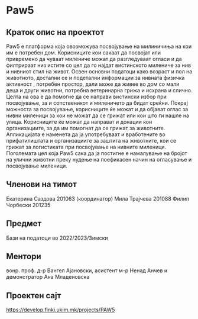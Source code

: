 # Paw5

## Краток опис на проектот

Paw5 е платформа која овозможува посвојување на милиничиња на кои им е потребен дом. Корисниците кои сакаат да посвојат или привремено да чуваат милениче можат да разгледуваат огласи и да филтрираат низ истите со цел да го најдат вистинското милениче за нив и нивниот стил на живот. Освен основни податоци како возраст и пол на животното, достапни се и подетални информации за нивната физичка активност , потребен простор, дали може да живее во дом со мали деца и други животни, потребна ветеринарна грижа и исхрана и слично. Целта на ова е да помогне да се направи вистински избор при посвојување, за и сопственикот и миленичето да бидат среќни. Покрај можноста за посвојување, корисниците ќе можат и да објават оглас за нивни миленици за кои не можат да се грижат или кои што ги нашле на улица. Корисниците ќе можат да направат и донации кон организациите, за да им помогнат да се грижат за животните. Апликацијата е наменета да ја употребуваат и вработените во прифатилиштата и организациите за заштита на животните, кои се грижат за логистиката при посвојување на нивните миленици. Поголемата цел која Paw5 сака да ја постигне е намалување на бројот на улични животни преку нудење на поефикасен начин на огласување и посвојување миленици.

## Членови на тимот

Екатерина Саздова 201063 (координатор)
Мила Трајчева 201088
Филип Чорбески 201235

## Предмет

Бази на податоци во 2022/2023/Зимски

## Ментори

вонр. проф. д-р Вангел Ајановски, асистент м-р Ненад Анчев и демонстратор Ана Младеновска

## Проектен сајт

https://develop.finki.ukim.mk/projects/PAW5

